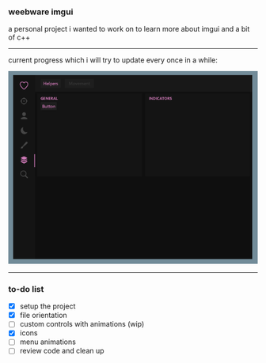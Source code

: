 ### weebware imgui

a personal project i wanted to work on to learn more about imgui and a bit of c++

---

current progress which i will try to update every once in a while:

![menu](new_menu.png)

---

### to-do list

- [x] setup the project
- [x] file orientation
- [ ] custom controls with animations (wip)
- [x] icons
- [ ] menu animations
- [ ] review code and clean up
